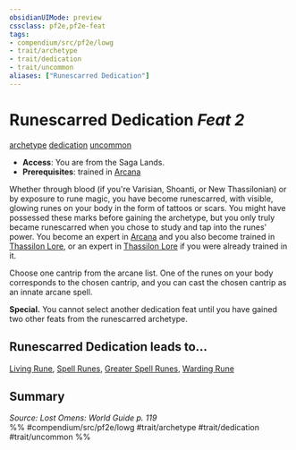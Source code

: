 ```yaml
---
obsidianUIMode: preview
cssclass: pf2e,pf2e-feat
tags:
- compendium/src/pf2e/lowg
- trait/archetype
- trait/dedication
- trait/uncommon
aliases: ["Runescarred Dedication"]
---
```

# Runescarred Dedication  *Feat 2*  
[archetype](../../rules/traits/archetype.md)  [dedication](../../rules/traits/dedication.md)  [uncommon](../../rules/traits/uncommon.md)  

- **Access**: You are from the Saga Lands.
- **Prerequisites**: trained in [Arcana](../skills.md#Arcana)

Whether through blood (if you're Varisian, Shoanti, or New Thassilonian) or by exposure to rune magic, you have become runescarred, with visible, glowing runes on your body in the form of tattoos or scars. You might have possessed these marks before gaining the archetype, but you only truly became runescarred when you chose to study and tap into the runes' power. You become an expert in [Arcana](../skills.md#Arcana) and you also become trained in [Thassilon Lore](../skills.md#Lore), or an expert in [Thassilon Lore](../skills.md#Lore) if you were already trained in it.

Choose one cantrip from the arcane list. One of the runes on your body corresponds to the chosen cantrip, and you can cast the chosen cantrip as an innate arcane spell.

**Special.** You cannot select another dedication feat until you have gained two other feats from the runescarred archetype.

## Runescarred Dedication leads to...

[Living Rune](living-rune-lowg.md), [Spell Runes](spell-runes-lowg.md), [Greater Spell Runes](greater-spell-runes-lowg.md), [Warding Rune](warding-rune-lowg.md)

## Summary

*Source: Lost Omens: World Guide p. 119*  
%% #compendium/src/pf2e/lowg #trait/archetype #trait/dedication #trait/uncommon %%